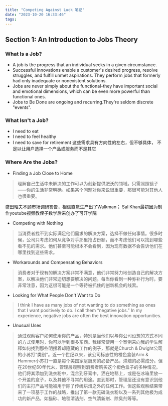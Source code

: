 ```yaml
---
title: "Competing Against Luck 笔记"
date: "2023-10-20 16:33:46"
tags: 
---
```


## Section 1: An Introduction to Jobs Theory

### What Is a Job?

* A job is the progress that an individual seeks in a given circumstance.
* Successful innovations enable a customer's desired progress, resolve struggles, and fulfill unmet aspirations.
  They perform jobs that formerly had only inadequate or nonexistent solutions.
* Jobs are never simply about the functional-they have important social and emotional dimensions, which can be even
  more powerful than functional ones.
* Jobs to Be Done are ongoing and recurring.They're seldom discrete "events".


### What Isn't a Job?
* I need to eat
* I need to feel healthy
* I need to save for retirement
这些需求具有方向性的左右，但不够具体， 不足以让用户选择一个产品或服务而不是其它


### Where Are the Jobs?
* Finding a Job Close to Home
> 理解自己生活中未解决的工作可以为创新提供肥沃的领域。只需照照镜子——你的生活非常明确。如果某个问题对你来说很重要，那很可能对其他人也很重要。

  盛田昭夫不顾市场调研警告，相信直觉生产出了Walkman；
  Sal Khan最初因为制作youtube视频教侄子数学后来创办了可汗学院

* Competing with Nothing
> 当消费者找不到实际满足他们需求的解决方案，选择不做任何事情。很多时候，公司只考虑如何从竞争对手那里抢占份额，而不考虑他们可以找到哪些看不见的需求。他们甚至可能根本不会看到，因为现有数据不会告诉他们在哪里找到这些需求。

* Workarounds and Compensating Behaviors
> 消费者对于现有的解决方案非常不满意，他们非常努力地创造自己的解决方案，以解决他们非常迫切想要解决的问题。每当你看到一种弥补行为时，要非常注意，因为这很可能是一个等待被抓住的创新机会的线索。

* Looking for What People Don't Want to Do
> I think I have as many jobs of not wanting to do something as ones that I
want positively to do. I call them “negative jobs.” In my experience, negative
jobs are often the best innovation opportunities.

* Unusual Uses
> 通过观察客户如何使用你的产品，特别是当他们以与你公司设想的方式不同的方式使用时，你可以学到很多东西。我经常使用一个案例来向我的学生解释如何找到那些明摆着却隐藏的工作的例子，那就是Church & Dwight公司的小苏打“类别”。近一个世纪以来，该公司标志性的橙色盒装Arm & Hammer小苏打一直是每个美国家庭厨房的必备产品，烘焙的必需成分。但在20世纪60年代末，管理层观察到消费者购买这个橙色盒子的多种情况。他们将其添加到洗衣粉中，混合到牙膏中，洒在地毯上，或是在冰箱里放一个开盖的盒子，以及其他不寻常的用途。直到那时，管理层还没有意识到他们的主打产品可能被用于除了传统烘焙之外的任何工作。但这些观察结果带来了一项基于工作的战略，推出了第一款无磷洗衣粉以及一系列其他极为成功的新产品，如猫砂、地毯清洁剂、空气清新剂、除臭剂等等。